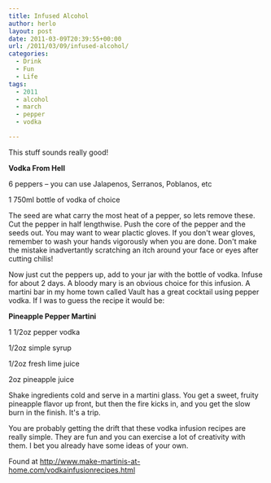 ```yaml
---
title: Infused Alcohol
author: herlo
layout: post
date: 2011-03-09T20:39:55+00:00
url: /2011/03/09/infused-alcohol/
categories:
  - Drink
  - Fun
  - Life
tags:
  - 2011
  - alcohol
  - march
  - pepper
  - vodka

---
```

This stuff sounds really good!

**Vodka From Hell**

6 peppers – you can use Jalapenos, Serranos, Poblanos, etc
  
1 750ml bottle of vodka of choice

The seed are what carry the most heat of a pepper, so lets remove these. Cut the pepper in half lengthwise. Push the core of the pepper and the seeds out. You may want to wear plactic gloves. If you don't wear gloves, remember to wash your hands vigorously when you are done. Don't make the mistake inadvertantly scratching an itch around your face or eyes after cutting chilis!

Now just cut the peppers up, add to your jar with the bottle of vodka. Infuse for about 2 days. A bloody mary is an obvious choice for this infusion. A martini bar in my home town called Vault has a great cocktail using pepper vodka. If I was to guess the recipe it would be:

**Pineapple Pepper Martini**

1 1/2oz pepper vodka
  
1/2oz simple syrup
  
1/2oz fresh lime juice
  
2oz pineapple juice

Shake ingredients cold and serve in a martini glass. You get a sweet, fruity pineapple flavor up front, but then the fire kicks in, and you get the slow burn in the finish. It's a trip.

You are probably getting the drift that these vodka infusion recipes are really simple. They are fun and you can exercise a lot of creativity with them. I bet you already have some ideas of your own.

Found at <http://www.make-martinis-at-home.com/vodkainfusionrecipes.html>